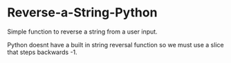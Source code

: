 # Reverse-a-String-Python


Simple function to reverse a string from a user input.



Python doesnt have a built in string reversal function so we must use a slice that steps backwards -1.

